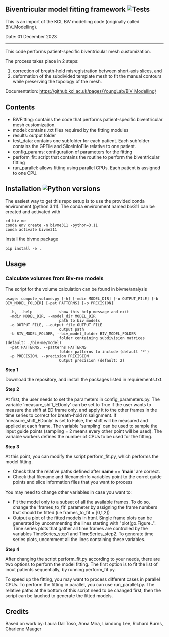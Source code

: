 
Biventricular model fitting framework ![Tests](https://github.com/mCodingLLC/SlapThatLikeButton-TestingStarterProject/actions/workflows/tests.yml/badge.svg)
-----------------------------------------------
This is an import of the KCL BiV modelling code (originally called BiV_Modelling).

Date: 01 December 2023

-----------------------------------------------

This code performs patient-specific biventricular mesh customization. 

The process takes place in 2 steps:
1. correction of breath-hold misregistration between short-axis slices, and 
2. deformation of the subdivided template mesh to fit the manual contours while preserving 
the topology of the mesh.

Documentation: https://github.kcl.ac.uk/pages/YoungLab/BiV_Modelling/


Contents 
-----------------------------------------------
- BiVFitting: contains the code that performs patient-specific biventricular mesh customization. 
- model: contains .txt files required by the fitting modules
- results: output folder
- test_data: contains one subfolder for each patient. Each subfolder contains the GPFile and SliceInfoFile relative to one patient.
- config_params: configuration of parameters for the fitting
- perform_fit: script that contains the routine to perform the biventricular fitting
- run_parallel: allows fitting using parallel CPUs. Each patient is assigned to one CPU.

Installation ![Python versions](https://img.shields.io/badge/python-3.11-blue)
-----------------------------------------------
The easiest way to get this repo setup is to use the provided conda environment (python 3.11).
The conda environment named biv311 can be created and activated with

```
cd biv-me
conda env create -n bivme311 -python=3.11
conda activate bivme311
```

Install the bivme package
```
pip install -e .
```

Usage
-----------------------------------------------

### Calculate volumes from Biv-me models
The script for the volume calculation can be found in bivme/analysis

```
usage: compute_volume.py [-h] [-mdir MODEL_DIR] [-o OUTPUT_FILE] [-b BIV_MODEL_FOLDER] [-pat PATTERNS] [-p PRECISION]

  -h, --help            show this help message and exit
  -mdir MODEL_DIR, --model_dir MODEL_DIR
                        path to biv models
  -o OUTPUT_FILE, --output_file OUTPUT_FILE
                        output path
  -b BIV_MODEL_FOLDER, --biv_model_folder BIV_MODEL_FOLDER
                        folder containing subdivision matrices (default: ./biv-me/model)
  -pat PATTERNS, --patterns PATTERNS
                        folder patterns to include (default '*')
  -p PRECISION, --precision PRECISION
                        Output precision (default: 2)
```

**Step 1**

Download the repository, and install the packages listed in requirements.txt.

**Step 2**

At first, the user needs to set the parameters in config_parameters.py. The variable 'measure_shift_EDonly' can be set to True if the user wants to measure the shift at ED frame only, and apply it to the other frames in the time series to correct for breath-hold misalignment. If 'measure_shift_EDonly' is set to False, the shift will be measured and applied at each frame. The variable 'sampling' can be used to sample the input guide points (sampling = 2 means every other point will be used). The variable workers defines the number of CPUs to be used for the fitting.

**Step 3**

At this point, you can modify the script perform_fit.py, which performs the model fitting. 

- Check that the relative paths defined after __name__ == '__main__' are correct.
- Check that filename and filenameInfo variables point to the corret guide points and slice information files that you want to process

You may need to change other variables in case you want to:  
- Fit the model only to a subset of all the available frames. To do so, change the 'frames_to_fit' parameter by assigning the frame numbers that should be fitted (i.e frames_to_fit = [0,1,2])
- Output a plot of the fitted models in html. Single frame plots can be generated by uncommenting the lines starting with "plot(go.Figure..". Time series plots that gather all time frames are controlled by the variables TimeSeries_step1 and TimeSeries_step2. To generate time series plots, uncomment all the lines containing these variables.


**Step 4**

After changing the script perform_fit.py according to your needs, there are two options to perform the model fitting. The first option is to fit the list of inout patients sequentially, by running perform_fit.py. 

To speed up the fitting, you may want to process different cases in parallel CPUs. To perform the fitting in parallel, you can use run_parallel.py. The relative paths at the bottom of this script need to be changed first, then the script can be lauched to generate the fitted models.

Credits
------------------------------------
Based on work by: Laura Dal Toso, Anna Mira, Liandong Lee, Richard Burns, Charlene Mauger

